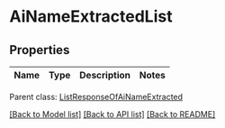 # AiNameExtractedList

## Properties
Name | Type | Description | Notes
------------ | ------------- | ------------- | -------------

 Parent class: [ListResponseOfAiNameExtracted](ListResponseOfAiNameExtracted.md)

[[Back to Model list]](README.md#documentation-for-models) [[Back to API list]](README.md#documentation-for-api-endpoints) [[Back to README]](README.md)


